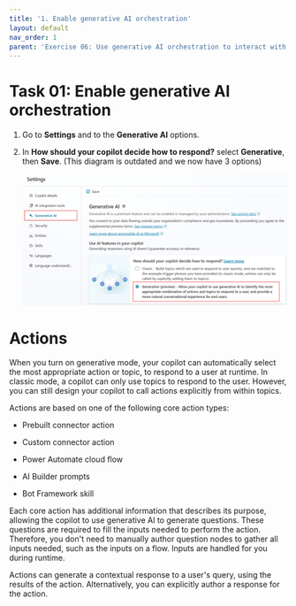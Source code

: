 ```yaml
---
title: '1. Enable generative AI orchestration'
layout: default
nav_order: 1
parent: 'Exercise 06: Use generative AI orchestration to interact with your connectors'
---
```



# Task 01: Enable generative AI orchestration

1.	Go to **Settings** and to the **Generative AI** options.

2.	In **How should your copilot decide how to respond?** select **Generative**, then **Save**. (This diagram is outdated and we now have 3 options)

    ![A screenshot of a computer Description automatically generated](../../media/a644490f6886ef0d46575c1a3d2fcf30.png)

# Actions

When you turn on generative mode, your copilot can automatically select the most appropriate action or topic, to respond to a user at runtime. In classic mode, a copilot can only use topics to respond to the user. However, you can still design your copilot to call actions explicitly from within topics.

Actions are based on one of the following core action types:

  - Prebuilt connector action

  - Custom connector action

  - Power Automate cloud flow

  - AI Builder prompts

  - Bot Framework skill

Each core action has additional information that describes its purpose, allowing the copilot to use generative AI to generate questions. These questions are required to fill the inputs needed to perform the action. Therefore, you don't need to manually author question nodes to gather all inputs needed, such as the inputs on a flow. Inputs are handled for you during runtime.

Actions can generate a contextual response to a user's query, using the results of the action. Alternatively, you can explicitly author a response for the action.

